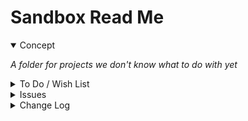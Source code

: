 <span style=display:none; >[You are now in a GitHub source code view - click this link to view Read Me file as a web page]( http://www.ladybug.tools/spider-gbxml-viewers-for-openstudio/sandbox "View file as a web page." ) </span>


# Sandbox Read Me


<details open >

<summary>Concept</summary>

_A folder for projects we don't know what to do with yet_

</details>

<details>

<summary>To Do / Wish List</summary>


</details>

<details>

<summary>Issues</summary>


</details>

<details>

<summary>Change Log</summary>

### 2019-09-21 ~ Theo

* F - First commit

</details>
